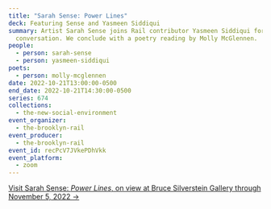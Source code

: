 ```yaml
---
title: "Sarah Sense: Power Lines"
deck: Featuring Sense and Yasmeen Siddiqui
summary: Artist Sarah Sense joins Rail contributor Yasmeen Siddiqui for a
  conversation. We conclude with a poetry reading by Molly McGlennen.
people:
  - person: sarah-sense
  - person: yasmeen-siddiqui
poets:
  - person: molly-mcglennen
date: 2022-10-21T13:00:00-0500
end_date: 2022-10-21T14:30:00-0500
series: 674
collections:
  - the-new-social-environment
event_organizer:
  - the-brooklyn-rail
event_producer:
  - the-brooklyn-rail
event_id: recPcV7JVkePDhVkk
event_platform:
  - zoom
---
```

[V﻿isit Sarah Sense: *Power Lines*, on view at Bruce Silverstein Gallery through November 5, 2022 →](https://www.brucesilverstein.com/exhibitions/sarah-sense-i-power-lines)